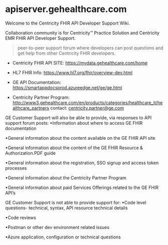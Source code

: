 # apiserver.gehealthcare.com

Welcome to the Centricity FHIR API Developer Support Wiki.

Collaboration community is for Centricity™ Practice Solution and Centricity EMR FHIR API Developer Support. 
> peer-to-peer support forum where developers can post questions and get help from other Centricity FHIR developers. 

- Centricity FHIR API SITE: https://mydata.gehealthcare.com/home

- HL7 FHIR Info: https://www.hl7.org/fhir/overview-dev.html

- GE API Documentation: https://smartappdocsprod.azureedge.net/ge/ge.html

- Centricity Partner Program: http://www3.gehealthcare.com/en/products/categories/healthcare_it/healthcare_partners 
  contact: centricity.partner@ge.com

GE Customer Support will also be able to provide, via responses to API support forum posts:
•Information about where to access GE FHIR documentation

•General information about the content available on the GE FHIR API site

•General information about the content of the GE FHIR Resource & Authorization.PDF guide

•General information about the registration, SSO signup and access token processes

•General information about the Centricity Partner Program

•General information about paid Services Offerings related to the GE FHIR API’s 

GE Customer Support is not able to provide support for:
•Code level questions- technical, syntax, API resource technical details

•Code reviews

•Postman or other dev environment related issues

•Azure application, configuration or technical questions
